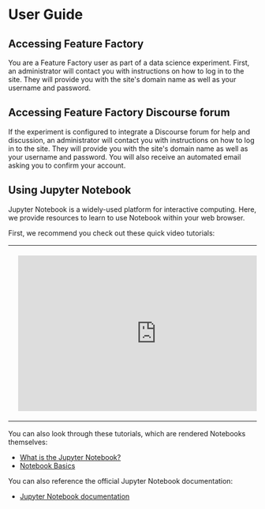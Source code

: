 # User Guide

## Accessing Feature Factory

You are a Feature Factory user as part of a data science experiment. First, an administrator
will contact you with instructions on how to log in to the site. They will provide you with
the site's domain name as well as your username and password.

## Accessing Feature Factory Discourse forum

If the experiment is configured to integrate a Discourse forum for help and discussion, an
administrator will contact you with instructions on how to log in to the site. They will
provide you with the site's domain name as well as your username and password. You will also
receive an automated email asking you to confirm your account.

## Using Jupyter Notebook

Jupyter Notebook is a widely-used platform for interactive computing. Here, we provide
resources to learn to use Notebook within your web browser.

First, we recommend you check out these quick video tutorials:

<table> <tbody> <tr> <td style="padding: 20px;">
<iframe width="560" height="315" src="https://www.youtube.com/embed/T4WXs6niloU" frameborder="0" allowfullscreen></iframe>
</td> <td style="padding: 20px;">
<iframe width="560" height="315" src="https://www.youtube.com/embed/tz4UwhQs0Z8" frameborder="0" allowfullscreen></iframe>
</td> </tr> </tbody> </table>

You can also look through these tutorials, which are rendered Notebooks themselves:
- [What is the Jupyter Notebook?](http://nbviewer.jupyter.org/github/jupyter/notebook/blob/master/docs/source/examples/Notebook/What%20is%20the%20Jupyter%20Notebook.ipynb#)
- [Notebook Basics](http://nbviewer.jupyter.org/github/jupyter/notebook/blob/master/docs/source/examples/Notebook/Notebook%20Basics.ipynb)

You can also reference the official Jupyter Notebook documentation:
- [Jupyter Notebook documentation](http://jupyter-notebook.readthedocs.io/en/latest/notebook.html)
